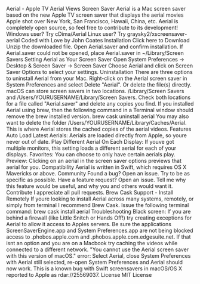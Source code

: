 Aerial - Apple TV Aerial Views Screen Saver Aerial is a Mac screen saver based on the new Apple TV screen saver that displays the aerial movies Apple shot over New York, San Francisco, Hawaii, China, etc. Aerial is completely open source, so feel free to contribute to its development! Windows user? Try cDima/Aerial Linux user? Try graysky2/xscreensaver-aerial Coded with Love by John Coates Installation Click here to Download Unzip the downloaded file. Open Aerial.saver and confirm installation. If Aerial.saver could not be opened, place Aerial.saver in ~/Library/Screen Savers Setting Aerial as Your Screen Saver Open System Preferences -> Desktop & Screen Saver -> Screen Saver Choose Aerial and click on Screen Saver Options to select your settings. Uninstallation There are three options to uninstall Aerial from your Mac. Right-click on the Aerial screen saver in System Preferences and select Delete "Aerial". Or delete the file(s) directly. macOS can store screen savers in two locations. /Library/Screen Savers and /Users/YOURUSERNAME/Library/Screen Savers. Check both locations for a file called "Aerial.saver" and delete any copies you find. If you installed Aerial using brew, then the following command in a Terminal window should remove the brew installed version. brew cask uninstall aerial You may also want to delete the folder /Users/YOURUSERNAME/Library/Caches/Aerial. This is where Aerial stores the cached copies of the aerial videos. Features Auto Load Latest Aerials: Aerials are loaded directly from Apple, so youre never out of date. Play Different Aerial On Each Display: If youve got multiple monitors, this setting loads a different aerial for each of your displays. Favorites: You can choose to only have certain aerials play. Preview: Clicking on an aerial in the screen saver options previews that aerial for you. Compatibility Aerial is written in Swift, which requires OS X Mavericks or above. Community Found a bug? Open an issue. Try to be as specific as possible. Have a feature request? Open an issue. Tell me why this feature would be useful, and why you and others would want it. Contribute I appreciate all pull requests. Brew Cask Support - Install Remotely If youre looking to install Aerial across many systems, remotely, or simply from terminal I recommend Brew Cask. Issue the following terminal command: brew cask install aerial Troubleshooting Black screen: If you are behind a firewall (like Little Snitch or Hands Off!) try creating exceptions for Aerial to allow it access to Apples servers. Be sure the applications ScreenSaverEngine.app and System Preferences.app are not being blocked access to .phobos.apple.com and .phobos.apple.com.edgesuite.net. If that isnt an option and you are on a Macbook try caching the videos while connected to a different network. "You cannot use the Aerial screen saver with this version of macOS." error: Select Aerial, close System Preferences with Aerial still selected, re-open System Preferences and Aerial should now work. This is a known bug with Swift screensavers in macOS/OS X reported to Apple as rdar://25569037. License MIT License